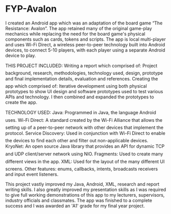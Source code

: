 # FYP-Avalon

I created an Android app which was an adaptation of the board game “The Resistance: Avalon”. 
The app retained many of the original game-play mechanics while replacing the need for the board game's physical components such as cards, tokens and scripts. 
The app is local multi-player and uses Wi-Fi Direct, a wireless peer-to-peer technology built into Android devices, to connect 5-10 players, with each player using a separate Android device to play.

THIS PROJECT INCLUDED:
Writing a report which comprised of: Project background, research, methodologies, technology used, design, prototype and final implementation details, evaluation and references.
Creating the app which comprised of: Iterative development using both physical prototypes to show UI design and software prototypes used to test various APIs and technology. I then combined and expanded the prototypes to create the app.

TECHNOLOGY USED:
Java: Programmed in Java, the language Android uses.
Wi-Fi Direct: A standard created by the Wi-Fi Alliance that allows the setting up of a peer-to-peer network with other devices that implement the protocol.
Service Discovery: Used in conjunction with Wi-Fi Direct to enable the devices to find each other and filter out non-applicable devices.
KryoNet: An open source Java library that provides an API for dynamic TCP and UDP client/server network using NIO.
Fragments: Used to create many different views in the app.
XML: Used for the layout of the many different UI screens. 
Other features: enums, callbacks, intents, broadcasts receivers and input event listeners.

This project vastly improved my Java, Android, XML, research and report writing skills. 
I also greatly improved my presentation skills as I was required to give full working demonstrations of this app to my lecturers, supervisors, industry officials and classmates. 
The app was finished to a complete success and I was awarded an 'A1' grade for my final year project.
